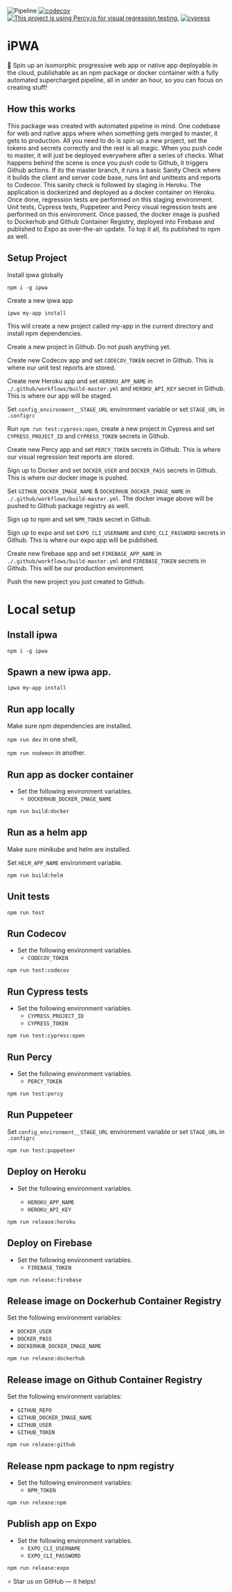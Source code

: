 ![Pipeline](https://github.com/jsDrome/ipwa/workflows/Build/badge.svg?branch=master)
[![codecov](https://codecov.io/gh/jsDrome/ipwa/branch/master/graph/badge.svg)](https://codecov.io/gh/jsDrome/ipwa)
[![This project is using Percy.io for visual regression testing.](https://percy.io/static/images/percy-badge.svg)](https://percy.io/jsDrome/ipwa)
[![cypress](https://img.shields.io/badge/cypress-dashboard-brightgreen.svg)](https://dashboard.cypress.io/projects/nuaag3/)

# iPWA

🚀 Spin up an isomorphic progressive web app or native app deployable in the cloud, publishable as an npm package or docker container with a fully automated supercharged pipeline, all in under an hour, so you can focus on creating stuff!

## How this works

This package was created with automated pipeline in mind. One codebase for web and native apps where when something gets merged to master, it gets to production. All you need to do is spin up a new project, set the tokens and secrets correctly and the rest is all magic. When you push code to master, it will just be deployed everywhere after a series of checks. What happens behind the scene is once you push code to Github, it triggers Github actions. If its the master branch, it runs a basic Sanity Check where it builds the client and server code base, runs lint and unittests and reports to Codecov. This sanity check is followed by staging in Heroku. The application is dockerized and deployed as a docker container on Heroku. Once done, regression tests are performed on this staging environment. Unit tests, Cypress tests, Puppeteer and Percy visual regression tests are performed on this environment. Once passed, the docker image is pushed to Dockerhub and Github Container Registry, deployed into Firebase and published to Expo as over-the-air update. To top it all, its published to npm as well.

## Setup Project

Install ipwa globally

```shell
npm i -g ipwa
```

Create a new ipwa app

```shell
ipwa my-app install
```
This will create a new project called my-app in the current directory and install npm dependencies.

Create a new project in Github. Do not push anything yet.

Create new Codecov app and set `CODECOV_TOKEN` secret in Github. This is where our unit test reports are stored.

Create new Heroku app and set `HEROKU_APP_NAME` in `./.github/workflows/build-master.yml` and `HEROKU_API_KEY` secret in Github. This is where our app will be staged.

Set `config_environment__STAGE_URL` environment variable or set `STAGE_URL` in `.configrc`

Run `npm run test:cypress:open`, create a new project in Cypress and set `CYPRESS_PROJECT_ID` and `CYPRESS_TOKEN` secrets in Github.

Create new Percy app and set `PERCY_TOKEN` secrets in Github. This is where our visual regression test reports are stored.

Sign up to Docker and set `DOCKER_USER` and `DOCKER_PASS` secrets in Github. This is where our docker image is pushed.

Set `GITHUB_DOCKER_IMAGE_NAME` & `DOCKERHUB_DOCKER_IMAGE_NAME` in `./.github/workflows/build-master.yml`. The docker image above will be pushed to Github package registry as well.

Sign up to npm and set `NPM_TOKEN` secret in Github.

Sign up to expo and set `EXPO_CLI_USERNAME` and `EXPO_CLI_PASSWORD` secrets in Github. This is where our expo app will be published.

Create new firebase app and set `FIREBASE_APP_NAME` in `./.github/workflows/build-master.yml` and `FIREBASE_TOKEN` secrets in Github. This will be our production environment.

Push the new project you just created to Github.

# Local setup

## Install ipwa

```shell
npm i -g ipwa
```

## Spawn a new ipwa app.

```shell
ipwa my-app install
```

## Run app locally

Make sure npm dependencies are installed.

`npm run dev` in one shell,

`npm run nodemon` in another.

## Run app as docker container

- Set the following environment variables.
  - `DOCKERHUB_DOCKER_IMAGE_NAME`

```shell
npm run build:docker
```

## Run as a helm app

Make sure minikube and helm are installed.

Set `HELM_APP_NAME` environment variable.

```shell
npm run build:helm
```

## Unit tests

```shell
npm run test
```

## Run Codecov

- Set the following environment variables.
  - `CODECOV_TOKEN`

```shell
npm run test:codecov
```

## Run Cypress tests

- Set the following environment variables.
  - `CYPRESS_PROJECT_ID`
  - `CYPRESS_TOKEN`

```shell
npm run test:cypress:open
```

## Run Percy

- Set the following environment variables.
  - `PERCY_TOKEN`

```shell
npm run test:percy
```

## Run Puppeteer

Set `config_environment__STAGE_URL` environment variable or set `STAGE_URL` in `.configrc`

```shell
npm run test:puppeteer
```

## Deploy on Heroku

- Set the following environment variables.

  - `HEROKU_APP_NAME`
  - `HEROKU_API_KEY`

```shell
npm run release:heroku
```

## Deploy on Firebase

- Set the following environment variables.
  - `FIREBASE_TOKEN`

```shell
npm run release:firebase
```

## Release image on Dockerhub Container Registry

Set the following environment variables:
 - `DOCKER_USER`
 - `DOCKER_PASS`
 - `DOCKERHUB_DOCKER_IMAGE_NAME`

```shell
npm run release:dockerhub
```

## Release image on Github Container Registry

Set the following environment variables:
 - `GITHUB_REPO`
 - `GITHUB_DOCKER_IMAGE_NAME`
 - `GITHUB_USER`
 - `GITHUB_TOKEN`

```shell
npm run release:github
```

## Release npm package to npm registry

- Set the following environment variables:
  - `NPM_TOKEN`

```shell
npm run release:npm
```

## Publish app on Expo

- Set the following environment variables.
  - `EXPO_CLI_USERNAME`
  - `EXPO_CLI_PASSWORD`

```shell
npm run release:expo
```

⭐️ Star us on GitHub — it helps!
